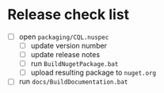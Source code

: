 # Release check list

* [ ] open `packaging/CQL.nuspec`
   * [ ] update version number
   * [ ] update release notes
   * [ ] run `BuildNugetPackage.bat`
   * [ ] upload resulting package to `nuget.org`
* [ ] run `docs/BuildDocumentation.bat`
